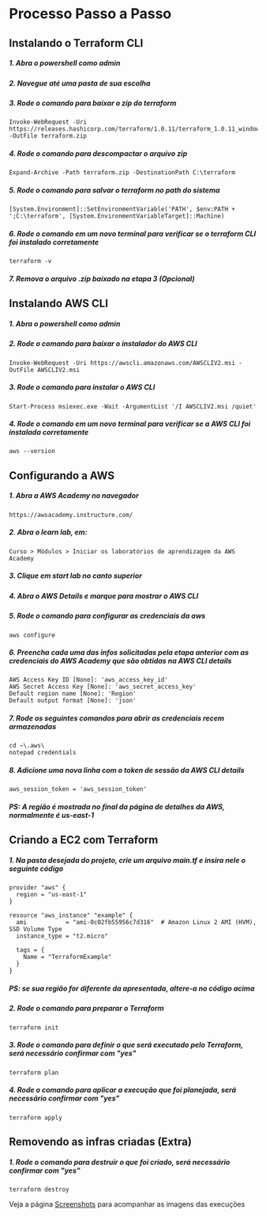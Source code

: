 # Processo Passo a Passo

## Instalando o Terraform CLI

##### 1. Abra o powershell como admin

##### 2. Navegue até uma pasta de sua escolha

##### 3. Rode o comando para baixar o zip do terraform

```
Invoke-WebRequest -Uri https://releases.hashicorp.com/terraform/1.0.11/terraform_1.0.11_windows_amd64.zip -OutFile terraform.zip
```

##### 4. Rode o comando para descompactar o arquivo zip

```
Expand-Archive -Path terraform.zip -DestinationPath C:\terraform
```

##### 5. Rode o comando para salvar o terraform no path do sistema

```
[System.Environment]::SetEnvironmentVariable('PATH', $env:PATH + ';C:\terraform', [System.EnvironmentVariableTarget]::Machine)
```

##### 6. Rode o comando em um novo terminal para verificar se o terraform CLI foi instalado corretamente

```
terraform -v
```

##### 7. Remova o arquivo .zip baixado na etapa 3 (Opcional)

## Instalando AWS CLI

##### 1. Abra o powershell como admin

##### 2. Rode o comando para baixar o instalador do AWS CLI

```
Invoke-WebRequest -Uri https://awscli.amazonaws.com/AWSCLIV2.msi -OutFile AWSCLIV2.msi
```

##### 3. Rode o comando para instalar o AWS CLI

```
Start-Process msiexec.exe -Wait -ArgumentList '/I AWSCLIV2.msi /quiet'
```

##### 4. Rode o comando em um novo terminal para verificar se a AWS CLI foi instalada corretamente

```
aws --version
```

## Configurando a AWS

##### 1. Abra a AWS Academy no navegador

```
https://awsacademy.instructure.com/
```

##### 2. Abra o learn lab, em:

```
Curso > Módulos > Iniciar os laboratórios de aprendizagem da AWS Academy
```

##### 3. Clique em start lab no canto superior

##### 4. Abra o AWS Details e marque para mostrar o AWS CLI

##### 5. Rode o comando para configurar as credenciais da aws

```
aws configure
```

##### 6. Preencha cada uma das infos solicitadas pela etapa anterior com as credenciais do AWS Academy que são obtidas na AWS CLI details

```
AWS Access Key ID [None]: 'aws_access_key_id'
AWS Secret Access Key [None]: 'aws_secret_access_key'
Default region name [None]: 'Region'
Default output format [None]: 'json'
```

##### 7. Rode os seguintes comandos para abrir as credenciais recem armazenadas

```
cd ~\.aws\
notepad credentials
```

##### 8. Adicione uma nova linha com o token de sessão da AWS CLI details

```
aws_session_token = 'aws_session_token'
```

##### PS: A região é mostrada no final da página de detalhes da AWS, normalmente é us-east-1

## Criando a EC2 com Terraform

##### 1. Na pasta desejada do projeto, crie um arquivo main.tf e insira nele o seguinte código

```
provider "aws" {
  region = "us-east-1"
}

resource "aws_instance" "example" {
  ami           = "ami-0c02fb55956c7d316"  # Amazon Linux 2 AMI (HVM), SSD Volume Type
  instance_type = "t2.micro"

  tags = {
    Name = "TerraformExample"
  }
}
```

##### PS: se sua região for diferente da apresentada, altere-a no código acima

##### 2. Rode o comando para preparar o Terraform

```
terraform init
```

##### 3. Rode o comando para definir o que será executado pelo Terraform, será necessário confirmar com "yes"

```
terraform plan
```

##### 4. Rode o comando para aplicar a execução que foi planejada, será necessário confirmar com "yes"

```
terraform apply
```

## Removendo as infras criadas (Extra)

##### 1. Rode o comando para destruir o que foi criado, será necessário confirmar com "yes"

```
terraform destroy
```

Veja a página <a href="/screenshots">Screenshots</a> para acompanhar as imagens das execuções
